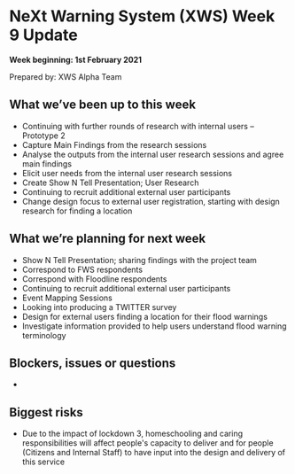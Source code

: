 # NeXt Warning System (XWS) Week 9 Update
**Week beginning: 1st February 2021** 

Prepared by: XWS Alpha Team

## What we’ve been up to this week

* Continuing with further rounds of research with internal users – Prototype 2
* Capture Main Findings from the research sessions
* Analyse the outputs from the internal user research sessions and agree main findings
* Elicit user needs from the internal user research sessions
* Create Show N Tell Presentation; User Research
* Continuing to recruit additional external user participants
* Change design focus to external user registration, starting with design research for finding a location


## What we’re planning for next week

* Show N Tell Presentation; sharing findings with the project team
* Correspond to FWS respondents 
* Correspond with Floodline respondents
* Continuing to recruit additional external user participants
* Event Mapping Sessions
* Looking into producing a TWITTER survey
* Design for external users finding a location for their flood warnings
* Investigate information provided to help users understand flood warning terminology

## Blockers, issues or questions

* 

## Biggest risks

* Due to the impact of lockdown 3, homeschooling and caring responsibilities will affect people's capacity to deliver and for people (Citizens and Internal Staff) to have input into the design and delivery of this service
